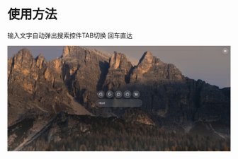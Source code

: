 # 使用方法

输入文字自动弹出搜索控件TAB切换 回车直达


![示例图片](https://github.com/kyler719/FastGlow/blob/main/FastGlow%201.png)
